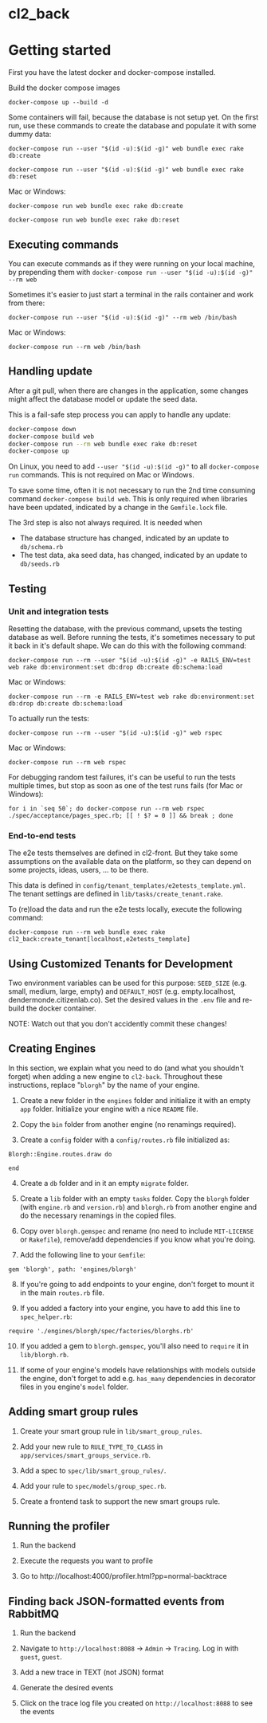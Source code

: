 # cl2_back

# Getting started

First you have the latest docker and docker-compose installed.

Build the docker compose images
```
docker-compose up --build -d
```
Some containers will fail, because the database is not setup yet.
On the first run, use these commands to create the database and populate it with some dummy data:

```
docker-compose run --user "$(id -u):$(id -g)" web bundle exec rake db:create

docker-compose run --user "$(id -u):$(id -g)" web bundle exec rake db:reset
```

Mac or Windows:

```
docker-compose run web bundle exec rake db:create

docker-compose run web bundle exec rake db:reset
```


## Executing commands

You can execute commands as if they were running on your local machine, by prepending them with `docker-compose run --user "$(id -u):$(id -g)" --rm web `

Sometimes it's easier to just start a terminal in the rails container and work from there:
```
docker-compose run --user "$(id -u):$(id -g)" --rm web /bin/bash
```

Mac or Windows:

```
docker-compose run --rm web /bin/bash
```

## Handling update

After a git pull, when there are changes in the application, some changes might affect the database model or update the seed data.

This is a fail-safe step process you can apply to handle any update:

```bash
docker-compose down
docker-compose build web
docker-compose run --rm web bundle exec rake db:reset
docker-compose up
```

On Linux, you need to add `--user "$(id -u):$(id -g)"` to all `docker-compose run` commands. This is not required on Mac or Windows.

To save some time, often it is not necessary to run the 2nd time consuming command `docker-compose build web`. This is only required when libraries have been updated, indicated by a change in the `Gemfile.lock` file.

The 3rd step is also not always required. It is needed when

- The database structure has changed, indicated by an update to `db/schema.rb`
- The test data, aka seed data, has changed, indicated by an update to `db/seeds.rb`

## Testing

### Unit and integration tests
Resetting the database, with the previous command, upsets the testing database as well. Before running the tests, it's sometimes necessary to put it back in it's default shape. We can do this with the following command:

```
docker-compose run --rm --user "$(id -u):$(id -g)" -e RAILS_ENV=test web rake db:environment:set db:drop db:create db:schema:load
```

Mac or Windows:

```
docker-compose run --rm -e RAILS_ENV=test web rake db:environment:set db:drop db:create db:schema:load
```

To actually run the tests:
```
docker-compose run --rm --user "$(id -u):$(id -g)" web rspec

```

Mac or Windows:

```
docker-compose run --rm web rspec

```

For debugging random test failures, it's can be useful to run the tests multiple times, but stop as soon as one of the test runs fails (for Mac or Windows):

```
for i in `seq 50`; do docker-compose run --rm web rspec ./spec/acceptance/pages_spec.rb; [[ ! $? = 0 ]] && break ; done
```

### End-to-end tests

The e2e tests themselves are defined in cl2-front. But they take some assumptions on the available data on the platform, so they can depend on some projects, ideas, users, ... to be there.

This data is defined in `config/tenant_templates/e2etests_template.yml`. The tenant settings are defined in `lib/tasks/create_tenant.rake`.

To (re)load the data and run the e2e tests locally, execute the following command:

```
docker-compose run --rm web bundle exec rake cl2_back:create_tenant[localhost,e2etests_template]
```


## Using Customized Tenants for Development

Two environment variables can be used for this purpose: `SEED_SIZE` (e.g. small, medium, large, empty) and `DEFAULT_HOST` (e.g. empty.localhost, dendermonde.citizenlab.co). Set the desired values in the `.env` file and re-build the docker container.

NOTE: Watch out that you don't accidently commit these changes!


## Creating Engines

In this section, we explain what you need to do (and what you shouldn't forget) when adding a new engine to `cl2-back`. Throughout these instructions, replace "`blorgh`" by the name of your engine.

1. Create a new folder in the `engines` folder and initialize it with an empty `app` folder. Initialize your engine with a nice `README` file.

2. Copy the `bin` folder from another engine (no renamings required).

3. Create a `config` folder with a `config/routes.rb` file initialized as:
```
Blorgh::Engine.routes.draw do

end
```

4. Create a `db` folder and in it an empty `migrate` folder.

5. Create a `lib` folder with an empty `tasks` folder. Copy the `blorgh` folder (with `engine.rb` and `version.rb`) and `blorgh.rb` from another engine and do the necessary renamings in the copied files.

6. Copy over `blorgh.gemspec` and rename (no need to include `MIT-LICENSE` or `Rakefile`), remove/add dependencies if you know what you're doing.

7. Add the following line to your `Gemfile`:
```
gem 'blorgh', path: 'engines/blorgh'
```

8. If you're going to add endpoints to your engine, don't forget to mount it in the main `routes.rb` file.

9. If you added a factory into your engine, you have to add this line to `spec_helper.rb`:
```
require './engines/blorgh/spec/factories/blorghs.rb'
```

10. If you added a gem to `blorgh.gemspec`, you'll also need to `require` it in `lib/blorgh.rb`.

11. If some of your engine's models have relationships with models outside the engine, don't forget to add e.g. `has_many` dependencies in decorator files in you engine's `model` folder.


## Adding smart group rules

1. Create your smart group rule in `lib/smart_group_rules`.

2. Add your new rule to `RULE_TYPE_TO_CLASS` in `app/services/smart_groups_service.rb`.

3. Add a spec to `spec/lib/smart_group_rules/`.

4. Add your rule to `spec/models/group_spec.rb`.

5. Create a frontend task to support the new smart groups rule.


## Running the profiler

1. Run the backend

2. Execute the requests you want to profile

3. Go to http://localhost:4000/profiler.html?pp=normal-backtrace


## Finding back JSON-formatted events from RabbitMQ

1. Run the backend

2. Navigate to `http://localhost:8088` -> `Admin` -> `Tracing`. Log in with `guest`, `guest`.

3. Add a new trace in TEXT (not JSON) format

4. Generate the desired events

5. Click on the trace log file you created on `http://localhost:8088` to see the events
